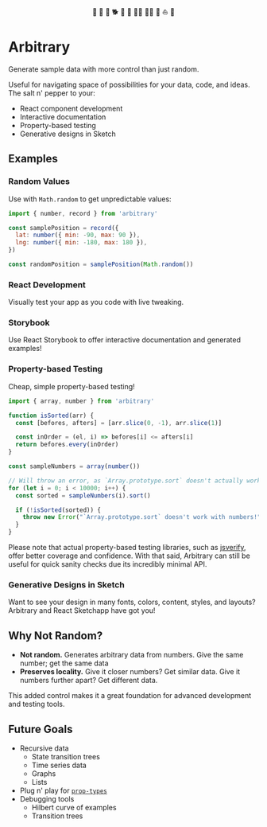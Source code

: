 <div align="center">
  🌈 🦄 🐺 🐕 🐀 🦍 🚶‍♂️ 🧜‍♀️ 🌊 ⛵️ 🚢
</div>

# Arbitrary

Generate sample data with more control than just random.

Useful for navigating space of possibilities for your data, code, and ideas. The salt n' pepper to your:

* React component development
* Interactive documentation
* Property-based testing
* Generative designs in Sketch

## Examples

### Random Values

Use with `Math.random` to get unpredictable values:

```js
import { number, record } from 'arbitrary'

const samplePosition = record({
  lat: number({ min: -90, max: 90 }),
  lng: number({ min: -180, max: 180 }),
})

const randomPosition = samplePosition(Math.random())
```

### React Development

Visually test your app as you code with live tweaking.

### Storybook

Use React Storybook to offer interactive documentation and generated examples!

### Property-based Testing

Cheap, simple property-based testing!

```js
import { array, number } from 'arbitrary'

function isSorted(arr) {
  const [befores, afters] = [arr.slice(0, -1), arr.slice(1)]

  const inOrder = (el, i) => befores[i] <= afters[i]
  return befores.every(inOrder)
}

const sampleNumbers = array(number())

// Will throw an error, as `Array.prototype.sort` doesn't actually work with numbers
for (let i = 0; i < 10000; i++) {
  const sorted = sampleNumbers(i).sort()

  if (!isSorted(sorted)) {
    throw new Error("`Array.prototype.sort` doesn't work with numbers!")
  }
}
```

Please note that actual property-based testing libraries, such as [jsverify](https://github.com/jsverify/jsverify), offer better coverage and confidence. With that said, Arbitrary can still be useful for quick sanity checks due its incredibly minimal API.

### Generative Designs in Sketch

Want to see your design in many fonts, colors, content, styles, and layouts? Arbitrary and React Sketchapp have got you!

## Why Not Random?

* **Not random.** Generates arbitrary data from numbers. Give the same number; get the same data
* **Preserves locality.** Give it closer numbers? Get similar data. Give it numbers further apart? Get different data.

This added control makes it a great foundation for advanced development and testing tools.

## Future Goals

* Recursive data
  * State transition trees
  * Time series data
  * Graphs
  * Lists
* Plug n' play for [`prop-types`](https://github.com/facebook/prop-types)
* Debugging tools
  * Hilbert curve of examples
  * Transition trees
